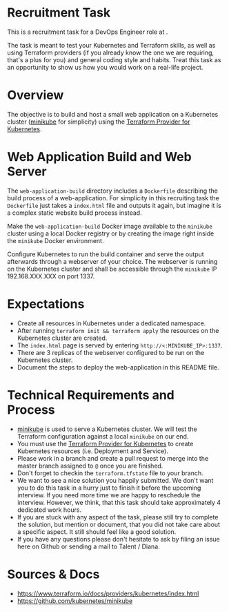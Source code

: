 # Recruitment Task
This is a recruitment task for a DevOps Engineer role at .

The task is meant to test your Kubernetes and Terraform skills, as well as using Terraform providers (if you already know the one we are requiring, that's a plus for you) and general coding style and habits. Treat this task as an opportunity to show us how you would work on a real-life project.

# Overview
The objective is to build and host a small web application on a Kubernetes cluster ([minikube](https://github.com/kubernetes/minikube) for simplicity) using the [Terraform Provider for Kubernetes](https://www.terraform.io/docs/providers/kubernetes/index.html).

# Web Application Build and Web Server
The `web-application-build` directory includes a `Dockerfile` describing the build process of a web-application. For simplicity in this recruiting task the `Dockerfile` just takes a `index.html` file and outputs it again, but imagine it is a complex static website build process instead.

Make the `web-application-build` Docker image available to the `minikube` cluster using a local Docker registry or by creating the image right inside the `minikube` Docker environment.

Configure Kubernetes to run the build container and serve the output afterwards through a webserver of your choice. The webserver is running on the Kubernetes cluster and shall be accessible through the `minikube` IP 192.168.XXX.XXX on port 1337.

# Expectations
* Create all resources in Kubernetes under a dedicated namespace.
* After running `terraform init && terraform apply` the resources on the Kubernetes cluster are created.
* The `index.html` page is served by entering `http://<:MINIKUBE_IP>:1337`.
* There are 3 replicas of the webserver configured to be run on the Kubernetes cluster.
* Document the steps to deploy the web-application in this README file.

# Technical Requirements and Process
* [minikube](https://github.com/kubernetes/minikube) is used to serve a Kubernetes cluster. We will test the Terraform configuration against a local `minikube` on our end.
* You must use the [Terraform Provider for Kubernetes](https://www.terraform.io/docs/providers/kubernetes/index.html) to create Kubernetes resources (i.e. Deployment and Service).
* Please work in a branch and create a pull request to merge into the master branch assigned to `@` once you are finished.
* Don't forget to checkin the `terraform.tfstate` file to your branch.
* We want to see a nice solution you happily submitted. We don't want you to do this task in a hurry just to finish it before the upcoming interview. If you need more time we are happy to reschedule the interview. However, we think, that this task should take approximately 4 dedicated work hours.
* If you are stuck with any aspect of the task, please still try to complete the solution, but mention or document, that you did not take care about a specific aspect. It still should feel like a good solution.
* If you have any questions please don't hesitate to ask by filing an issue here on Github or sending a mail to Talent / Diana.

# Sources & Docs
* https://www.terraform.io/docs/providers/kubernetes/index.html
* https://github.com/kubernetes/minikube
